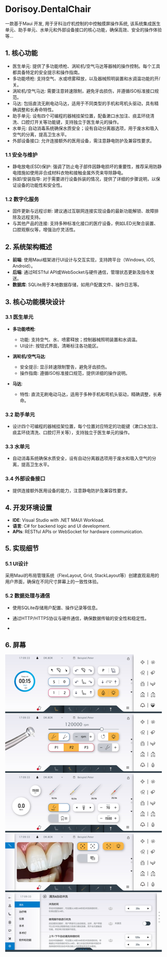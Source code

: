 # Dorisoy.DentalChair
一款基于Maui 开发, 用于牙科治疗机控制的中控触摸屏操作系统, 该系统集成医生单元、助手单元、水单元和外部设备接口的核心功能，确保高效、安全的操作体验等...


## 1. 核心功能

- 医生单元: 提供了多功能喷枪、涡轮机/空气马达等器械的操作控制。每个工具都具备特定的安全提示和操作指南。
- 多功能喷枪: 支持空气、水或喷雾释放，以及器械照明装置和水调温功能的开/关。
- 涡轮机/空气马达: 需要注意转速限制，避免牙齿损伤，并遵循ISO标准接口规范。
- 马达: 包括直流无刷电动马达，适用于不同类型的手机和弯机头驱动，具有精确调整和长寿命特性。
- 助手单元: 设有四个可编程的器械挂架位置，配备漱口水加注、痰盂环绕清洗、口腔灯开关等功能键，支持独立于医生单元的操作。
- 水单元: 自动消毒系统确保水质安全；设有自动分离器选项，用于废水和吸入空气的分离，提高卫生水平。
- 外部设备接口: 允许连接额外的医用设备，需注意静电防护及兼容性要求。

### 1.1 安全与维护

- 静电放电(ESD)保护: 强调了防止电子部件因静电损坏的重要性，推荐采用防静电措施如使用非合成材料衣物和接触金属外壳来导除静电。
- 拆卸/安装指导: 对于需要进行设备拆装的情况，提供了详细的步骤说明，以保证设备的功能性和安全性。

### 1.2 数字化服务

- 固件更新与远程诊断: 建议通过互联网连接实现设备的最新功能解锁、故障排除及远程支持。
- 与其他产品的连接: 支持多种标准化接口的医疗设备，例如LED光聚合装置、口腔观察仪等，增强治疗灵活性。

## 2. 系统架构概述
- **前端**: 使用Maui框架进行UI设计与交互实现，支持跨平台（Windows, iOS, Android）。
- **后端**: 通过RESTful API或WebSocket与硬件通信，管理状态更新及指令发送。
- **数据库**: SQLite用于本地数据存储，如用户配置文件、操作日志等。

## 3. 核心功能模块设计

### 3.1 医生单元
- **多功能喷枪**:
  - 功能: 支持空气、水、喷雾释放；控制器械照明装置和水调温。
  - UI设计: 按钮式界面，清晰标注各功能区。
  
- **涡轮机/空气马达**:
  - 安全提示: 显示转速限制警告，避免牙齿损伤。
  - 操作指南: 遵循ISO标准接口规范，提供详细的操作说明。

- **马达**:
  - 特性: 直流无刷电动马达，适用于多种手机和弯机头驱动，精确调整，长寿命。

### 3.2 助手单元
- 设计四个可编程的器械挂架位置，每个位置对应特定的功能键（漱口水加注、痰盂环绕清洗、口腔灯开关等），支持独立于医生单元的操作。

### 3.3 水单元
- 自动消毒系统确保水质安全，设有自动分离器选项用于废水和吸入空气的分离，提高卫生水平。

### 3.4 外部设备接口
- 提供连接额外医用设备的能力，注意静电防护及兼容性要求。

## 4. 开发环境设置
- **IDE**: Visual Studio with .NET MAUI Workload.
- **语言**: C# for backend logic and UI development.
- **APIs**: RESTful APIs or WebSocket for hardware communication.

## 5. 实现细节

### 5.1 UI设计
采用Maui的布局管理系统（FlexLayout, Grid, StackLayout等）创建直观易用的用户界面，确保在不同尺寸屏幕上的一致性体验。

### 5.2 数据处理与通信
- 使用SQLite存储用户配置、操作记录等信息。
- 通过HTTP/HTTPS协议与硬件通信，确保数据传输的安全性和稳定性。

- 
## 6. 屏幕
<img src="https://github.com/dorisoy/Dorisoy.DentalChair/blob/main/Screen/p%20(2).jpg" />

<img src="https://github.com/dorisoy/Dorisoy.DentalChair/blob/main/Screen/p%20(3).jpg" />

<img src="https://github.com/dorisoy/Dorisoy.DentalChair/blob/main/Screen/p%20(4).jpg" />

<img src="https://github.com/dorisoy/Dorisoy.DentalChair/blob/main/Screen/p%20(5).jpg" />

<img src="https://github.com/dorisoy/Dorisoy.DentalChair/blob/main/Screen/p%20(1).jpg" />
